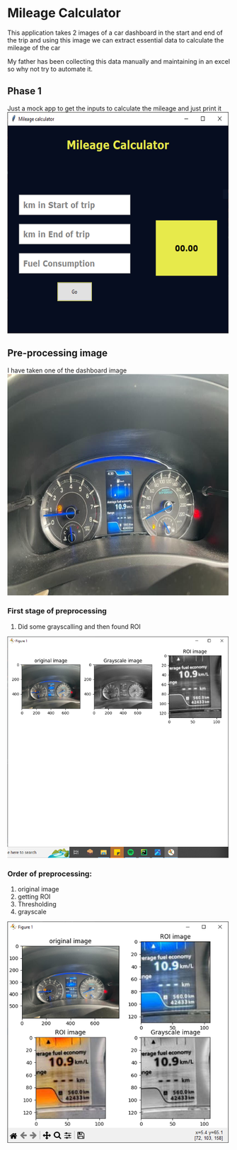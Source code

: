 # Mileage Calculator

This application takes 2 images of a car dashboard in the start and end of the trip
and using this image we can extract essential data to calculate the mileage of the car

My father has been collecting this data manually and maintaining in an excel so why not 
try to automate it.

## Phase 1

Just a mock app to get the inputs to calculate the mileage 
and just print it
<img title="phase 1" width="500" height="500" src="https://github.com/anishashruti/MileageCalculator/blob/master/window.PNG">

## Pre-processing image
I have taken one of the dashboard image 
<img title="dashboard" width="500" height="500"  src="https://github.com/anishashruti/MileageCalculator/blob/master/car_dashboard.jpg">

### First stage of preprocessing
1. Did some grayscalling and then found ROI
<img title="preprocess1"  width="500" height="500" src="https://github.com/anishashruti/MileageCalculator/blob/master/preprocess_1.PNG">

### Order of preprocessing:
1. original image
2. getting ROI
3. Thresholding
4. grayscale
   
<img title="preprocess2" width="500" height="500" src="https://github.com/anishashruti/MileageCalculator/blob/master/preprocess2.PNG">
